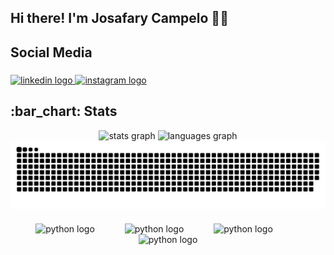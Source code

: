 ## Hi there! I'm Josafary Campelo 🤘🏽

###

<h2 align="left">Social Media</h2>

###

<div align="left">
  <a href="https://www.linkedin.com/in/josafary-campelo/" target="_blank">
    <img src="https://raw.githubusercontent.com/maurodesouza/profile-readme-generator/master/src/assets/icons/social/linkedin/default.svg" width="60" height="40" alt="linkedin logo"  />
  </a>
  <a href="https://www.instagram.com/jmangueboy/" target="_blank">
    <img src="https://raw.githubusercontent.com/maurodesouza/profile-readme-generator/master/src/assets/icons/social/instagram/default.svg" width="60" height="40" alt="instagram logo"  />
  </a>
</div>

###

<h2 align="left">:bar_chart: Stats</h2>

<div align="center">
  <img src="https://github-readme-stats.vercel.app/api?username=josafary-ds&hide_title=false&hide_rank=false&show_icons=true&include_all_commits=true&count_private=true&disable_animations=false&theme=dark&locale=en&hide_border=false&order=1" height="150" alt="stats graph"  />
  <img src="https://github-readme-stats.vercel.app/api/top-langs?username=josafary-ds&locale=en&hide_title=false&layout=compact&card_width=320&langs_count=5&theme=dark&hide_border=false&order=2" height="150" alt="languages graph"  />

  <picture align="center">
  <source media="(prefers-color-scheme: dark)" srcset="https://raw.githubusercontent.com/josafary-ds/josafary-ds/output/github-contribution-grid-snake-dark.svg">
  <source media="(prefers-color-scheme: light)" srcset="https://raw.githubusercontent.com/josafary-ds/josafary-ds/output/github-contribution-grid-snake-dark.svg">
  <img align="center" alt="github contribution grid snake animation" src="https://raw.githubusercontent.com/josafary-ds/josafary-ds/output/github-contribution-grid-snake.svg">
</picture>
</div>

###

<div align="center">
  <img src="https://cdn.jsdelivr.net/gh/devicons/devicon@latest/icons/python/python-original.svg" height="70" alt="python logo" />
  <img width="40" />
  <img src="https://cdn.jsdelivr.net/gh/devicons/devicon@latest/icons/mysql/mysql-original.svg" height="70" alt="python logo" />
  <img width="40" />
  <img src="https://cdn.jsdelivr.net/gh/devicons/devicon@latest/icons/selenium/selenium-original.svg" height="70" alt="python logo" />
  <img width="40" />
  <img src="https://cdn.jsdelivr.net/gh/devicons/devicon@latest/icons/java/java-original.svg" height="70" alt="python logo" />
</div>

###
